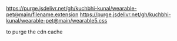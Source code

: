 https://purge.jsdelivr.net/gh/kuchbhi-kunal/wearable-pet@main/filename.extension
https://purge.jsdelivr.net/gh/kuchbhi-kunal/wearable-pet@main/wearable5.css

to purge the cdn cache
